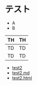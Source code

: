 # テスト

- A
- B

|  TH  |  TH  |
| ---- | ---- |
|  TD  |  TD  |
|  TD  |  TD  |


- [test2](test2)
- [test2.md](test2.md)
- [test2.html](test2.html)
